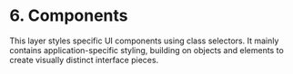 # 6. Components 

This layer styles specific UI components using class selectors. It mainly contains application-specific styling, building on objects and elements to create visually distinct interface pieces.